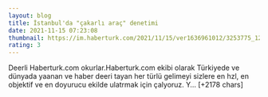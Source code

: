 ```yaml
--- 
layout: blog
title: İstanbul'da "çakarlı araç" denetimi
date: 2021-11-15 07:23:08
thumbnail: https://im.haberturk.com/2021/11/15/ver1636961012/3253775_1200x627.jpg
rating: 3
---
```

Deerli Haberturk.com okurlar.Haberturk.com ekibi olarak Türkiyede ve dünyada yaanan ve haber deeri tayan her türlü gelimeyi sizlere en hzl, en objektif ve en doyurucu ekilde ulatrmak için çalyoruz. Y… [+2178 chars]